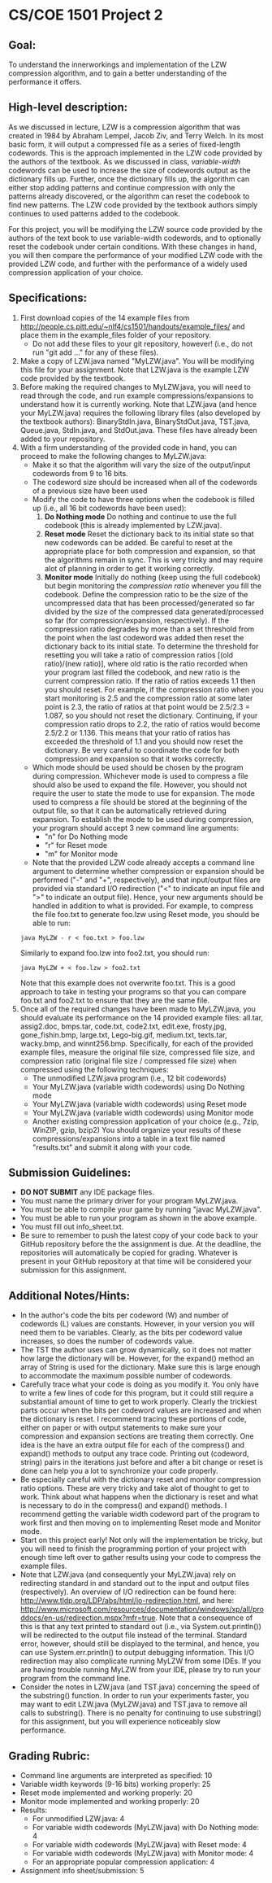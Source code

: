 # CS/COE 1501 Project 2

## Goal:
To understand the innerworkings and implementation of the LZW compression algorithm, and to gain a better understanding of the performance it offers.

## High-level description:
As we discussed in lecture, LZW is a compression algorithm that was created in 1984 by Abraham Lempel, Jacob Ziv, and Terry Welch.
In its most basic form, it will output a compressed file as a series of fixed-length codewords.
This is the approach implemented in the LZW code provided by the authors of the textbook.
As we discussed in class, *variable-width* codewords can be used to increase the size of codewords output as the dictionary fills up.
Further, once the dictionary fills up, the algorithm can either stop adding patterns and continue compression with only the patterns already discovered, or the algorithm can reset the codebook to find new patterns.
The LZW code provided by the textbook authors simply continues to used patterns added to the codebook.

For this project, you will be modifying the LZW source code provided by the authors of the text book to use variable-width codewords, and to optionally reset the codebook under certain conditions.
With these changes in hand, you will then compare the performance of your modified LZW code with the provided LZW code, and further with the performance of a widely used compression application of your choice.

## Specifications:
1. First download copies of the 14 example files from http://people.cs.pitt.edu/~nlf4/cs1501/handouts/example_files/ and place them in the example_files folder of your repository.
	* Do not add these files to your git repository, however! (i.e., do not run "git add ..." for any of these files).
1. Make a copy of LZW.java named "MyLZW.java".  You will be modifying this file for your assignment. Note that LZW.java is the example LZW code provided by the textbook.
1. Before making the required changes to MyLZW.java, you will need to read through the code, and run example compressions/expansions to understand how it is currently working. Note that LZW.java (and hence your MyLZW.java) requires the following library files (also developed by the textbook authors):  BinaryStdIn.java, BinaryStdOut.java, TST.java, Queue.java, StdIn.java, and StdOut.java. These files have already been added to your repository.
1. With a firm understanding of the provided code in hand, you can proceed to make the following changes to MyLZW.java:
	* Make it so that the algorithm will vary the size of the output/input codewords from 9 to 16 bits.
	* The codeword size should be increased when all of the codewords of a previous size have been used
	* Modify the code to have three options when the codebook is filled up (i.e., all 16 bit codewords have been used):
		1. **Do Nothing mode** Do nothing and continue to use the full codebook (this is already implemented by LZW.java).
		1. **Reset mode** Reset the dictionary back to its initial state so that new codewords can be added. Be careful to reset at the appropriate place for both compression and expansion, so that the algorithms remain in sync. This is very tricky and may require alot of planning in order to get it working correctly.
		1. **Monitor mode** Initially do nothing (keep using the full codebook) but begin monitoring the *compression ratio* whenever you fill the codebook. Define the compression ratio to be the size of the uncompressed data that has been processed/generated so far divided by the size of the compressed data generated/processed so far (for compression/expansion, respectively). If the compression ratio degrades by more than a set threshold from the point when the last codeword was added then reset the dictionary back to its initial state. To determine the threshold for resetting you will take a ratio of compression ratios [(old ratio)/(new ratio)], where old ratio is the ratio recorded when your program last filled the codebook, and new ratio is the current compression ratio. If the ratio of ratios exceeds 1.1 then you should reset. For example, if the compression ratio when you start monitoring is 2.5 and the compression ratio at some later point is 2.3, the ratio of ratios at that point would be 2.5/2.3 = 1.087, so you should not reset the dictionary.  Continuing, if your compression ratio drops to 2.2, the ratio of ratios would become 2.5/2.2 or 1.136. This means that your ratio of ratios has exceeded the threshold of 1.1 and you should now reset the dictionary.  Be very careful to coordinate the code for both compression and expansion so that it works correctly.
	* Which mode should be used should be chosen by the program during compression. Whichever mode is used to compress a file should also be used to expand the file. However, you should not require the user to state the mode to use for expansion. The mode used to compress a file should be stored at the beginning of the output file, so that it can be automatically retrieved during expansion. To establish the mode to be used during compression, your program should accept 3 new command line arguments:
		* "n" for Do Nothing mode
		* "r" for Reset mode
		* "m" for Monitor mode
	* Note that the provided LZW code already accepts a command line argument to determine whether compression or expansion should be performed ("-" and "+", respectively), and that input/output files are provided via standard I/O redirection ("&lt;" to indicate an input file and "&gt;" to indicate an output file). Hence, your new arguments should be handled in addition to what is provided. For example, to compress the file foo.txt to generate foo.lzw using Reset mode, you should be able to run:
	```
	java MyLZW - r < foo.txt > foo.lzw
	```
	Similarly to expand foo.lzw into foo2.txt, you should run:
	```
	java MyLZW + < foo.lzw > foo2.txt
	```
	Note that this example does not overwrite foo.txt.
	This is a good approach to take in testing your programs so that you can compare foo.txt and foo2.txt to ensure that they are the same file.
1. Once all of the required changes have been made to MyLZW.java, you should evaluate its performance on the 14 provided example files:  all.tar, assig2.doc, bmps.tar, code.txt, code2.txt, edit.exe, frosty.jpg, gone_fishin.bmp, large.txt, Lego-big.gif, medium.txt, texts.tar, wacky.bmp, and winnt256.bmp. Specifically, for each of the provided example files, measure the original file size, compressed file size, and compression ratio (original file size / compressed file size) when compressed using the following techniques:
	* The unmodified LZW.java program (i.e., 12 bit codewords)
	* Your MyLZW.java (variable width codewords) using Do Nothing mode
	* Your MyLZW.java (variable width codewords) using Reset mode
	* Your MyLZW.java (variable width codewords) using Monitor mode
	* Another existing compression application of your choice (e.g., 7zip, WinZIP, gzip, bzip2)
You should organize your results of these compressions/expansions into a table in a text file named "results.txt" and submit it along with your code.

## Submission Guidelines:
* **DO NOT SUBMIT** any IDE package files.
* You must name the primary driver for your program MyLZW.java.
* You must be able to compile your game by running "javac MyLZW.java".
* You must be able to run your program as shown in the above example.
* You must fill out info_sheet.txt.
* Be sure to remember to push the latest copy of your code back to your GitHub repository before the the assignment is due. At the deadline, the repositories will automatically be copied for grading. Whatever is present in your GitHub repository at that time will be considered your submission for this assignment.

## Additional Notes/Hints:
* In the author's code the bits per codeword (W) and number of codewords (L) values are constants. However, in your version you will need them to be variables. Clearly, as the bits per codeword value increases, so does the number of codewords value.
* The TST the author uses can grow dynamically, so it does not matter how large the dictionary will be. However, for the expand() method an array of String is used for the dictionary. Make sure this is large enough to accommodate the maximum possible number of codewords.
* Carefully trace what your code is doing as you modify it. You only have to write a few lines of code for this program, but it could still require a substantial amount of time to get to work properly. Clearly the trickiest parts occur when the bits per codeword values are increased and when the dictionary is reset. I recommend tracing these portions of code, either on paper or with output statements to make sure your compression and expansion sections are treating them correctly. One idea is the have an extra output file for each of the compress() and expand() methods to output any trace code. Printing out (codeword, string) pairs in the iterations just before and after a bit change or reset is done can help you a lot to synchronize your code properly.
* Be especially careful with the dictionary reset and monitor compression ratio options. These are very tricky and take alot of thought to get to work. Think about what happens when the dictionary is reset and what is necessary to do in the compress() and expand() methods. I recommend getting the variable width codeword part of the program to work first and then moving on to implementing Reset mode and Monitor mode.
* Start on this project early! Not only will the implementation be tricky, but you will need to finish the programming portion of your project with enough time left over to gather results using your code to compress the example files.
* Note that LZW.java (and consequently your MyLZW.java) rely on redirecting standard in and standard out to the input and output files (respectively). An overview of I/O redirection can be found here:  http://www.tldp.org/LDP/abs/html/io-redirection.html, and here:  http://www.microsoft.com/resources/documentation/windows/xp/all/proddocs/en-us/redirection.mspx?mfr=true. Note that a consequence of this is that any text printed to standard out (i.e., via System.out.println()) will be redirected to the output file instead of the terminal. Standard error, however, should still be displayed to the terminal, and hence, you can use System.err.println() to output debugging information. This I/O redirection may also complicate running MyLZW from some IDEs. If you are having trouble running MyLZW from your IDE, please try to run your program from the command line.
* Consider the notes in LZW.java (and TST.java) concerning the speed of the substring() function. In order to run your experiments faster, you may want to edit LZW.java (MyLZW.java) and TST.java to remove all calls to substring(). There is no penalty for continuing to use substring() for this assignment, but you will experience noticeably slow performance.

## Grading Rubric:
* Command line arguments are interpreted as specified:  10
* Variable width keywords (9-16 bits) working properly:  25
* Reset mode implemented and working properly:  20
* Monitor mode implemented and working properly:  20
* Results:
	* For unmodified LZW.java:  4
	* For variable width codewords (MyLZW.java) with Do Nothing mode:  4
	* For variable width codewords (MyLZW.java) with Reset mode:  4
	* For variable width codewords (MyLZW.java) with Monitor mode:  4
	* For an appropriate popular compression application:  4
* Assignment info sheet/submission:  5
